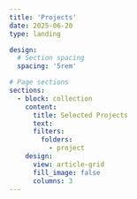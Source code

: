 ```yaml
---
title: 'Projects'
date: 2025-06-20
type: landing

design:
  # Section spacing
  spacing: '5rem'

# Page sections
sections:
  - block: collection
    content:
      title: Selected Projects 
      text: 
      filters:
        folders:
          - project
    design:
      view: article-grid
      fill_image: false
      columns: 3
---
```


